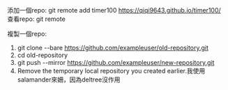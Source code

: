 添加一個repo:   git remote add timer100 https://qiqi9643.github.io/timer100/
查看repo:  git remote

複製一個repo: 
  1. git clone --bare https://github.com/exampleuser/old-repository.git
  2. cd old-repository
  3. git push --mirror https://github.com/exampleuser/new-repository.git
  4. Remove the temporary local repository you created earlier.我使用salamander來姍，因為deltree沒作用
